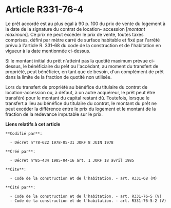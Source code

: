 # Article R331-76-4

Le prêt accordé est au plus égal à 90 p. 100 du prix de vente du logement à la date de la signature du contrat de location-
accession [*montant maximum*]. Ce prix ne peut excéder le prix de vente, toutes taxes comprises, défini par mètre carré de
surface habitable et fixé par l'arrêté prévu à l'article R. 331-68 du code de la construction et de l'habitation en vigueur à
la date mentionnée ci-dessus.

Si le montant initial du prêt n'atteint pas la quotité maximum prévue ci-dessus, le bénéficiaire du prêt ou l'accédant, au
moment du transfert de propriété, peut bénéficier, en tant que de besoin, d'un complément de prêt dans la limite de la
fraction de quotité non utilisée.

Lors du transfert de propriété au bénéfice du titulaire du contrat de location-accession ou, à défaut, à un autre acquéreur,
le prêt peut être transféré pour le montant du capital restant dû. Toutefois, lorsque le transfert a lieu au bénéfice du
titulaire du contrat, le montant du prêt ne peut excéder la différence entre le prix du logement et le montant de la fraction
de la redevance imputable sur le prix.

**Liens relatifs à cet article**

	**Codifié par**:

	  - Décret n°78-622 1978-05-31 JORF 8 JUIN 1978

	**Créé par**:

	  - Décret n°85-434 1985-04-16 art. 1 JORF 18 avril 1985

	**Cite**:

	  - Code de la construction et de l'habitation. - art. R331-68 (M)

	**Cité par**:

	  - Code de la construction et de l'habitation. - art. R331-76-5 (V)
	  - Code de la construction et de l'habitation. - art. R331-76-5-2 (V)
